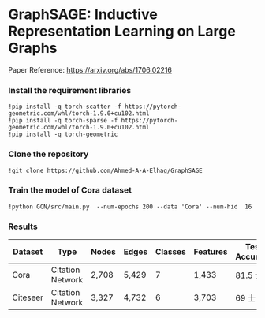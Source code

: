 # GraphSAGE: Inductive Representation Learning on Large Graphs

Paper Reference: https://arxiv.org/abs/1706.02216

### Install the requirement libraries

```git
!pip install -q torch-scatter -f https://pytorch-geometric.com/whl/torch-1.9.0+cu102.html
!pip install -q torch-sparse -f https://pytorch-geometric.com/whl/torch-1.9.0+cu102.html
!pip install -q torch-geometric
```

### Clone the repository

```git
!git clone https://github.com/Ahmed-A-A-Elhag/GraphSAGE
```

### Train the model of Cora dataset

```git
!python GCN/src/main.py  --num-epochs 200 --data 'Cora' --num-hid  16  
```

### Results




|    Dataset      |          Type  | Nodes          |Edges         | Classes     | Features   |Test Accuracy    |
| -------------   | -------------    |------------- |------------- |------------- |------------- |-------------------- |
| Cora            |  Citation Network |     2,708   |   5,429      |     7        |    1,433     |       81.5 士 1      |    
| Citeseer        |  Citation Network |     3,327   |   4,732      |     6        |    3,703     |       69 士  0.8    |     
